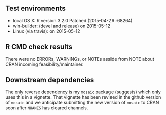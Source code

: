 
## Test environments

 * local OS X: R version 3.2.0 Patched (2015-04-26 r68264)
 * win-builder: (devel and release) on 2015-05-12
 * Linux (via travis): on 2015-05-12

## R CMD check results

There were no ERRORs, WARNINGs, or NOTEs asside from NOTE about CRAN 
incoming feasibility/maintainer. 

## Downstream dependencies

The only reverse dependency is my `mosaic` package (suggests) which only uses this in 
a vignette.  That vignette has been revised in the github version of `mosaic` 
and we anticipate submitting the new version of `mosaic` to CRAN soon after `NHANES` 
has cleared channels.